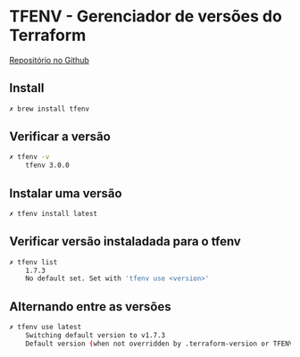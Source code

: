 # TFENV - Gerenciador de versões do Terraform

[Repositório no Github](https://github.com/tfutils/tfenv)

## Install

```bash
✗ brew install tfenv
```

## Verificar a versão

```bash
✗ tfenv -v
    tfenv 3.0.0
```

## Instalar uma versão

```bash
✗ tfenv install latest
```

## Verificar versão instaladada para o tfenv

```bash
✗ tfenv list
    1.7.3
    No default set. Set with 'tfenv use <version>'
```

## Alternando entre as versões

```bash
✗ tfenv use latest
    Switching default version to v1.7.3
    Default version (when not overridden by .terraform-version or TFENV_TERRAFORM_VERSION) is now: 1.7.3
```
